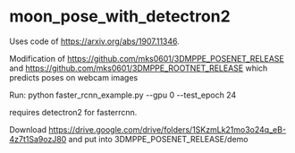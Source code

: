# moon_pose_with_detectron2

Uses code of https://arxiv.org/abs/1907.11346.

Modification of https://github.com/mks0601/3DMPPE_POSENET_RELEASE and https://github.com/mks0601/3DMPPE_ROOTNET_RELEASE which predicts poses on webcam images

Run:
python faster_rcnn_example.py --gpu 0 --test_epoch 24

requires detectron2 for fasterrcnn.

Download https://drive.google.com/drive/folders/1SKzmLk21mo3o24q_eB-4z7t1Sa9ozJ80
and put into 3DMPPE_POSENET_RELEASE/demo
